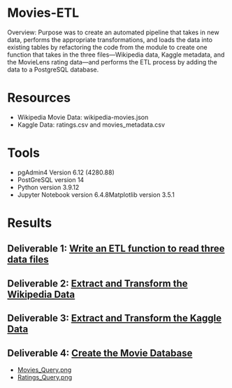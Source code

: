 # Movies-ETL
Overview: Purpose was to create an automated pipeline that takes in new data, performs the appropriate transformations, and loads the data into existing tables by refactoring the code from the module to create one function that takes in the three files—Wikipedia data, Kaggle metadata, and the MovieLens rating data—and performs the ETL process by adding the data to a PostgreSQL database.

# Resources
* Wikipedia Movie Data: wikipedia-movies.json
* Kaggle Data: ratings.csv and movies_metadata.csv

# Tools
* pgAdmin4 Version 6.12 (4280.88)
* PostGreSQL version 14
* Python version 3.9.12 
* Jupyter Notebook version 6.4.8Matplotlib version 3.5.1

# Results
## Deliverable 1: [Write an ETL function to read three data files](https://github.com/ireneshin26/Movies-ETL/blob/main/Deliverable1-ETL_function_test.ipynb)
## Deliverable 2: [Extract and Transform the Wikipedia Data](https://github.com/ireneshin26/Movies-ETL/blob/main/Deliverable2-ETL_clean_wiki_movies.ipynb)
## Deliverable 3: [Extract and Transform the Kaggle Data](https://github.com/ireneshin26/Movies-ETL/blob/main/Deliverable3-ETL_clean_kaggle_data.ipynb)
## Deliverable 4: [Create the Movie Database](https://github.com/ireneshin26/Movies-ETL/blob/main/Deliverable4-ETL_create_database.ipynb)
* [Movies_Query.png](https://github.com/ireneshin26/Movies-ETL/blob/main/movies_query.png)
* [Ratings_Query.png](https://github.com/ireneshin26/Movies-ETL/blob/main/ratings_query.png)

